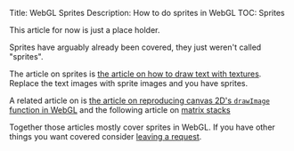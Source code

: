 Title: WebGL Sprites
Description: How to do sprites in WebGL
TOC: Sprites

This article for now is just a place holder.

Sprites have arguably already been covered, they just weren't called "sprites".

The article on sprites is [the article on how to draw
text with textures](webgl-text-texture.html). Replace the
text images with sprite images and you have sprites.

A related article on is [the article on reproducing
canvas 2D's `drawImage` function in WebGL](webgl-2d-drawimage.html) and the following
article on [matrix stacks](webgl-2d-matrix-stack.html)

Together those articles mostly cover sprites in WebGL.
If you have other things you want covered consider
[leaving a request](https://github.com/gfxfundamentals/webgl-fundamentals/issues/new?assignees=&labels=suggested+topic&template=suggest-topic.md&title=%5BSUGGESTION%5D).
